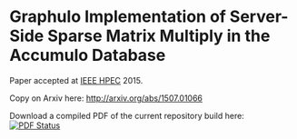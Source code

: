 # Graphulo Implementation of Server-Side Sparse Matrix Multiply in the Accumulo Database

Paper accepted at [IEEE HPEC][] 2015.

Copy on Arxiv here: <http://arxiv.org/abs/1507.01066>

Download a compiled PDF of the current repository build here: [![PDF Status](https://www.sharelatex.com/github/repos/dhutchis/TableMultHPEC/builds/latest/badge.svg)](https://www.sharelatex.com/github/repos/dhutchis/TableMultHPEC/builds/latest/output.pdf)

[IEEE HPEC]: http://www.ieee-hpec.org/
